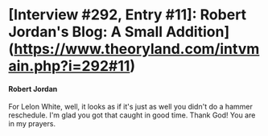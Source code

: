 # [Interview #292, Entry #11]: Robert Jordan's Blog: A Small Addition](https://www.theoryland.com/intvmain.php?i=292#11)

#### Robert Jordan

For Lelon White, well, it looks as if it's just as well you didn't do a hammer reschedule. I'm glad you got that caught in good time. Thank God! You are in my prayers.

